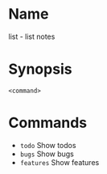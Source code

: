 # Name

list - list notes

# Synopsis

```
<command>
```

# Commands

* `todo` Show todos
* `bugs` Show bugs
* `features` Show features
